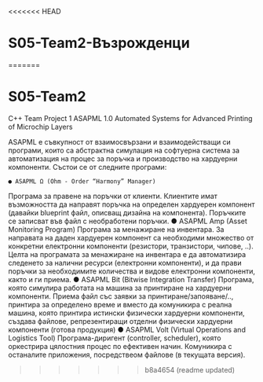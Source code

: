 <<<<<<< HEAD
# S05-Team2-Възрожденци
=======
# S05-Team2

C++ Team Project 1
ASAPML 1.0
Automated Systems for Advanced Printing of Microchip Layers

ASAPML е съвкупност от взаимосвързани и взаимодействащи си програми, които са абстрактна симулация на софтуерна система за
автоматизация на процес за поръчка и производство на хардуерни компоненти. Състои се от следните програми:

    ● ASAPML Ω (Ohm - Order “Harmony” Manager)
Програма за правене на поръчки от клиенти. Клиентите имат възможността да направят поръчка на определен хардуерен компонент
(давайки blueprint файл, описващ дизайна на компонента). Поръчките се записват във файл с необработени поръчки.
    ● ASAPML Amp (Asset Monitoring Program)
Програма за менажиране на инвентара. За направата на даден хардуерен компонент са необходими множество от конкретни
електронни компоненти (резистори, транзистори, чипове, ..). Целта на програмата за менажиране на инвентара е да автоматизира
следенето за налични ресурси (електронни компоненти), и да прави поръчки за необходимите количества и видове електронни
компоненти, както и ги приема.
    ● ASAPML Bit (Bitwise Integration Transfer)
Програма, която симулира работата на машина за принтиране на хардуерни компоненти. Приема файл със заявки за
принтиране/запояване/.., принтира за определено време и вместо да комуникира с реална машина, която принтира истински
физически хардуерни компоненти, създава файлове, репрезентиращи отделни физически хардуерни компоненти (готова продукция)
    ● ASAPML Volt (Virtual Operations and Logistics Tool)
Програма-диригент (controller, scheduler), която оркестрира цялостния процес по ефективен начин.
Комуникира с останалите приложения, посредствеом файлове (в текущата версия).
>>>>>>> b8a4654 (readme updated)
